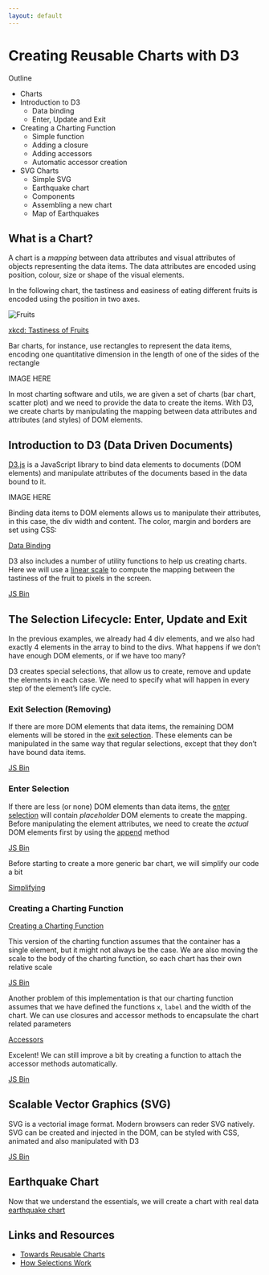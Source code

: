 ```yaml
---
layout: default
---
```


# Creating Reusable Charts with D3

Outline

- Charts
- Introduction to D3
  - Data binding
  - Enter, Update and Exit
- Creating a Charting Function
  - Simple function
  - Adding a closure
  - Adding accessors
  - Automatic accessor creation
- SVG Charts
  - Simple SVG
  - Earthquake chart
  - Components
  - Assembling a new chart
  - Map of Earthquakes


## What is a Chart?

A chart is a _mapping_ between data attributes and visual attributes of objects representing the data items. The data attributes are encoded using position, colour, size or shape of the visual elements.


In the following chart, the tastiness and easiness of eating different fruits is encoded using the position in two axes.

![Fruits](http://imgs.xkcd.com/comics/fuck_grapefruit.png)


[xkcd: Tastiness of Fruits](https://xkcd.com/388/)

Bar charts, for instance, use rectangles to represent the data items, encoding one quantitative dimension in the length of one of the sides of the rectangle

IMAGE HERE

In most charting software and utils, we are given a set of charts (bar chart, scatter plot) and we need to provide the data to create the items. With D3, we create charts by manipulating the mapping between data attributes and attributes (and styles) of DOM elements.

## Introduction to D3 (Data Driven Documents)

[D3.js](http://www.d3js.org) is a JavaScript library to bind data elements to documents (DOM elements) and manipulate attributes of the documents based in the data bound to it.

IMAGE HERE

Binding data items to DOM elements allows us to manipulate their attributes, in this case, the div width and content. The color, margin and borders are set using CSS:

<a class="jsbin-embed" href="http://jsbin.com/wefila/latest/embed?html,js&height=600px">Data Binding</a>

D3 also includes a number of utility functions to help us creating charts. Here we will use a [linear scale](https://github.com/mbostock/d3/wiki/Quantitative-Scales#linear-scales) to compute the mapping between the tastiness of the fruit to pixels in the screen.

<a class="jsbin-embed" href="http://jsbin.com/gepuvi/latest/embed?html,js&height=600px">JS Bin</a>

## The Selection Lifecycle: Enter, Update and Exit

In the previous examples, we already had 4 div elements, and we also had exactly 4 elements in the array to bind to the divs. What happens if we don’t have enough DOM elements, or if we have too many?

D3 creates special selections, that allow us to create, remove and update the elements in each case. We need to specify what will happen in every step of the element’s life cycle.

### Exit Selection (Removing)

If there are more DOM elements that data items, the remaining DOM elements will be stored in the [exit selection](https://github.com/mbostock/d3/wiki/Selections#exit). These elements can be manipulated in the same way that regular selections, except that they don’t have bound data items.

<a class="jsbin-embed" href="http://jsbin.com/wilaja/latest/embed?html,js&height=700px">JS Bin</a>

### Enter Selection

If there are less (or none) DOM elements than data items, the [enter selection](https://github.com/mbostock/d3/wiki/Selections#enter) will contain _placeholder_ DOM elements to create the mapping. Before manipulating the element attributes, we need to create the _actual_ DOM elements first by using the [append](https://github.com/mbostock/d3/wiki/Selections#append) method

<a class="jsbin-embed" href="http://jsbin.com/tosubi/latest/embed?js,output&height=700px">JS Bin</a>

Before starting to create a more generic bar chart, we will simplify our code a bit

<a class="jsbin-embed" href="http://jsbin.com/canawi/latest/embed?html,js&height=900px">Simplifying</a>

### Creating a Charting Function

<a class="jsbin-embed" href="http://jsbin.com/qupeza/latest/embed?js,output&height=900px">Creating a Charting Function</a>

This version of the charting function assumes that the container has a single element, but it might not always be the case. We are also moving the scale to the body of the charting function, so each chart has their own relative scale

<a class="jsbin-embed" href="http://jsbin.com/buyelo/latest/embed?html,output&height=900px">JS Bin</a>

Another problem of this implementation is that our charting function assumes that we have defined the functions `x`, `label` and the width of the chart. We can use closures and accessor methods to encapsulate the chart related parameters

<a class="jsbin-embed" href="http://jsbin.com/rugufo/latest/embed?html,js&height=1200px">Accessors</a>

Excelent! We can still improve a bit by creating a function to attach the accessor methods automatically.

<a class="jsbin-embed" href="http://jsbin.com/lixuwi/1/embed?js,output">JS Bin</a>

## Scalable Vector Graphics (SVG)

SVG is a vectorial image format. Modern browsers can reder SVG natively. SVG can be created and injected in the DOM, can be styled with CSS, animated and also manipulated with D3

<a class="jsbin-embed" href="http://jsbin.com/rigawi/latest/embed?html">JS Bin</a>

## Earthquake Chart

Now that we understand the essentials, we will create a chart with real data [earthquake chart](/earthquake.html)



## Links and Resources

- [Towards Reusable Charts](http://bost.ocks.org/mike/chart/)
- [How Selections Work](http://bost.ocks.org/mike/selection/)